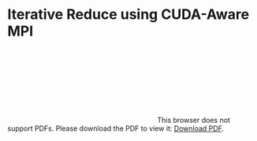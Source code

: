 # Iterative Reduce using CUDA-Aware MPI

<object data="https://soilad.github.io/res/ppl_report.pdf" type="application/pdf" width="700px" height="700px">
    <embed src="https://soilad.github.io/res/ppl_report.pdf">
        This browser does not support PDFs. Please download the PDF to view it: <a href="https://soilad.github.io/res/ppl_report.pdf">Download PDF</a>.</p>
    </embed>
</object>
